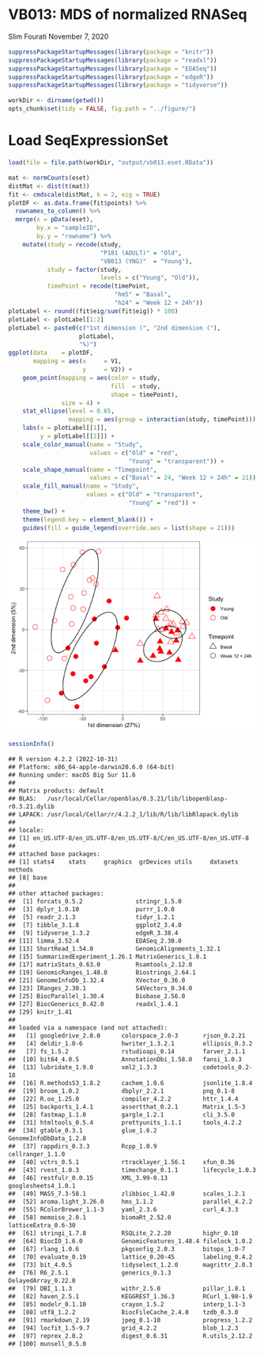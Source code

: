 VB013: MDS of normalized RNASeq
================
Slim Fourati
November 7, 2020

``` r
suppressPackageStartupMessages(library(package = "knitr"))
suppressPackageStartupMessages(library(package = "readxl"))
suppressPackageStartupMessages(library(package = "EDASeq"))
suppressPackageStartupMessages(library(package = "edgeR"))
suppressPackageStartupMessages(library(package = "tidyverse"))
```

``` r
workDir <- dirname(getwd())
opts_chunk$set(tidy = FALSE, fig.path = "../figure/")
```

# Load SeqExpressionSet

``` r
load(file = file.path(workDir, "output/vb013.eset.RData"))
```

``` r
mat <- normCounts(eset)
distMat <- dist(t(mat))
fit <- cmdscale(distMat, k = 2, eig = TRUE)
plotDF <- as.data.frame(fit$points) %>%
  rownames_to_column() %>%
  merge(x = pData(eset),
        by.x = "sampleID",
        by.y = "rowname") %>%
    mutate(study = recode(study, 
                          "P181 (ADULT)" = "Old",
                          "VB013 (YNG)"  = "Young"),
           study = factor(study,
                          levels = c("Young", "Old")),
           timePoint = recode(timePoint,
                              "hm5" = "Basal",
                              "h24" = "Week 12 + 24h"))
plotLabel <- round((fit$eig/sum(fit$eig)) * 100)
plotLabel <- plotLabel[1:2]
plotLabel <- paste0(c("1st dimension (", "2nd dimension ("),
                    plotLabel,
                    "%)")
ggplot(data    = plotDF,
       mapping = aes(x     = V1,
                     y     = V2)) +
    geom_point(mapping = aes(color = study,
                             fill  = study,
                             shape = timePoint), 
               size = 4) +
    stat_ellipse(level = 0.65,
                 mapping = aes(group = interaction(study, timePoint))) +
    labs(x = plotLabel[[1]],
         y = plotLabel[[2]]) +
    scale_color_manual(name = "Study",
                       values = c("Old" = "red",
                                  "Young" = "transparent")) +
    scale_shape_manual(name = "Timepoint", 
                       values = c("Basal" = 24, "Week 12 + 24h" = 21)) +
    scale_fill_manual(name = "Study",
                      values = c("Old" = "transparent",
                                  "Young" = "red")) +
    theme_bw() +
    theme(legend.key = element_blank()) +
    guides(fill = guide_legend(override.aes = list(shape = 21)))
```

![](../figure/fig2a-1.png)<!-- -->

``` r
sessionInfo()
```

    ## R version 4.2.2 (2022-10-31)
    ## Platform: x86_64-apple-darwin20.6.0 (64-bit)
    ## Running under: macOS Big Sur 11.6
    ## 
    ## Matrix products: default
    ## BLAS:   /usr/local/Cellar/openblas/0.3.21/lib/libopenblasp-r0.3.21.dylib
    ## LAPACK: /usr/local/Cellar/r/4.2.2_1/lib/R/lib/libRlapack.dylib
    ## 
    ## locale:
    ## [1] en_US.UTF-8/en_US.UTF-8/en_US.UTF-8/C/en_US.UTF-8/en_US.UTF-8
    ## 
    ## attached base packages:
    ## [1] stats4    stats     graphics  grDevices utils     datasets  methods  
    ## [8] base     
    ## 
    ## other attached packages:
    ##  [1] forcats_0.5.2               stringr_1.5.0              
    ##  [3] dplyr_1.0.10                purrr_1.0.0                
    ##  [5] readr_2.1.3                 tidyr_1.2.1                
    ##  [7] tibble_3.1.8                ggplot2_3.4.0              
    ##  [9] tidyverse_1.3.2             edgeR_3.38.4               
    ## [11] limma_3.52.4                EDASeq_2.30.0              
    ## [13] ShortRead_1.54.0            GenomicAlignments_1.32.1   
    ## [15] SummarizedExperiment_1.26.1 MatrixGenerics_1.8.1       
    ## [17] matrixStats_0.63.0          Rsamtools_2.12.0           
    ## [19] GenomicRanges_1.48.0        Biostrings_2.64.1          
    ## [21] GenomeInfoDb_1.32.4         XVector_0.36.0             
    ## [23] IRanges_2.30.1              S4Vectors_0.34.0           
    ## [25] BiocParallel_1.30.4         Biobase_2.56.0             
    ## [27] BiocGenerics_0.42.0         readxl_1.4.1               
    ## [29] knitr_1.41                 
    ## 
    ## loaded via a namespace (and not attached):
    ##   [1] googledrive_2.0.0      colorspace_2.0-3       rjson_0.2.21          
    ##   [4] deldir_1.0-6           hwriter_1.3.2.1        ellipsis_0.3.2        
    ##   [7] fs_1.5.2               rstudioapi_0.14        farver_2.1.1          
    ##  [10] bit64_4.0.5            AnnotationDbi_1.58.0   fansi_1.0.3           
    ##  [13] lubridate_1.9.0        xml2_1.3.3             codetools_0.2-18      
    ##  [16] R.methodsS3_1.8.2      cachem_1.0.6           jsonlite_1.8.4        
    ##  [19] broom_1.0.2            dbplyr_2.2.1           png_0.1-8             
    ##  [22] R.oo_1.25.0            compiler_4.2.2         httr_1.4.4            
    ##  [25] backports_1.4.1        assertthat_0.2.1       Matrix_1.5-3          
    ##  [28] fastmap_1.1.0          gargle_1.2.1           cli_3.5.0             
    ##  [31] htmltools_0.5.4        prettyunits_1.1.1      tools_4.2.2           
    ##  [34] gtable_0.3.1           glue_1.6.2             GenomeInfoDbData_1.2.8
    ##  [37] rappdirs_0.3.3         Rcpp_1.0.9             cellranger_1.1.0      
    ##  [40] vctrs_0.5.1            rtracklayer_1.56.1     xfun_0.36             
    ##  [43] rvest_1.0.3            timechange_0.1.1       lifecycle_1.0.3       
    ##  [46] restfulr_0.0.15        XML_3.99-0.13          googlesheets4_1.0.1   
    ##  [49] MASS_7.3-58.1          zlibbioc_1.42.0        scales_1.2.1          
    ##  [52] aroma.light_3.26.0     hms_1.1.2              parallel_4.2.2        
    ##  [55] RColorBrewer_1.1-3     yaml_2.3.6             curl_4.3.3            
    ##  [58] memoise_2.0.1          biomaRt_2.52.0         latticeExtra_0.6-30   
    ##  [61] stringi_1.7.8          RSQLite_2.2.20         highr_0.10            
    ##  [64] BiocIO_1.6.0           GenomicFeatures_1.48.4 filelock_1.0.2        
    ##  [67] rlang_1.0.6            pkgconfig_2.0.3        bitops_1.0-7          
    ##  [70] evaluate_0.19          lattice_0.20-45        labeling_0.4.2        
    ##  [73] bit_4.0.5              tidyselect_1.2.0       magrittr_2.0.3        
    ##  [76] R6_2.5.1               generics_0.1.3         DelayedArray_0.22.0   
    ##  [79] DBI_1.1.3              withr_2.5.0            pillar_1.8.1          
    ##  [82] haven_2.5.1            KEGGREST_1.36.3        RCurl_1.98-1.9        
    ##  [85] modelr_0.1.10          crayon_1.5.2           interp_1.1-3          
    ##  [88] utf8_1.2.2             BiocFileCache_2.4.0    tzdb_0.3.0            
    ##  [91] rmarkdown_2.19         jpeg_0.1-10            progress_1.2.2        
    ##  [94] locfit_1.5-9.7         grid_4.2.2             blob_1.2.3            
    ##  [97] reprex_2.0.2           digest_0.6.31          R.utils_2.12.2        
    ## [100] munsell_0.5.0
